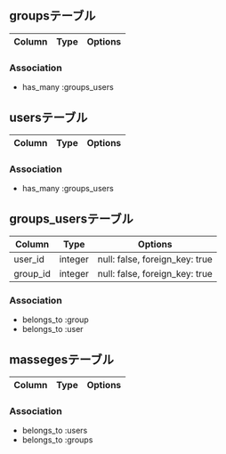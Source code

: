 ## groupsテーブル
|Column|Type|Options|
|------|----|-------|

### Association
- has_many :groups_users


## usersテーブル
|Column|Type|Options|
|------|----|-------|

### Association
- has_many :groups_users



## groups_usersテーブル
|Column|Type|Options|
|------|----|-------|
|user_id|integer|null: false, foreign_key: true|
|group_id|integer|null: false, foreign_key: true|
<!-- 外部キー制約 -->
### Association
- belongs_to :group
- belongs_to :user


## massegesテーブル
|Column|Type|Options|
|------|----|-------|

### Association
- belongs_to :users
- belongs_to :groups
